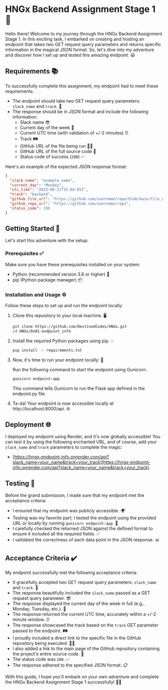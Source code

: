 # HNGx Backend Assignment Stage 1 🚀

Hello there! Welcome to my journey through the HNGx Backend Assignment Stage 1. In this exciting task, I embarked on creating and hosting an endpoint that takes two GET request query parameters and returns specific information in the magical JSON format. So, let's dive into my adventure and discover how I set up and tested this amazing endpoint. 😃

## Requirements 📚
To successfully complete this assignment, my endpoint had to meet these requirements:

- The endpoint should take two GET request query parameters: `slack_name` and `track`. 🚀
- The response should be in JSON format and include the following information:
  - Slack name 😎
  - Current day of the week 📅
  - Current UTC time (with validation of +/-2 minutes) ⏰
  - Track 🛤️
  - GitHub URL of the file being run 🐱‍💻
  - GitHub URL of the full source code 📂
  - Status code of success (`200`) ✅

Here's an example of the expected JSON response format:
```json
{
  "slack_name": "example_name",
  "current_day": "Monday",
  "utc_time": "2023-08-21T15:04:05Z",
  "track": "backend",
  "github_file_url": "https://github.com/username/repo/blob/main/file_name.ext",
  "github_repo_url": "https://github.com/username/repo",
  "status_code": 200
}
```

## Getting Started 🚀
Let's start this adventure with the setup:

### Prerequisites ✅
Make sure you have these prerequisites installed on your system:

- Python (recommended version 3.6 or higher) 🐍
- pip (Python package manager) 📦

### Installation and Usage ⚙️
Follow these steps to set up and run the endpoint locally:

1. Clone this repository to your local machine. 🖥️

   ```bash
   git clone https://github.com/DestinedCodes/HNGx.git
   cd HNGx/0x01-endpoint_info
   ```

2. Install the required Python packages using pip. 💡

   ```bash
   pip install -r requirements.txt
   ```

3. Now, it's time to run your endpoint locally: 🚀

   Run the following command to start the endpoint using Gunicorn.

   ```bash
   gunicorn endpoint:app
   ```
   This command tells Gunicorn to run the Flask app defined in the endpoint.py file.

5. Ta-da! Your endpoint is now accessible locally at http://localhost:8000/api. 🌐

## Deployment 🌐
I deployed my endpoint using Render, and it's now globally accessible! You can test it by using the following enchanted URL, and of course, add your `slack_name` and `track` parameters to complete the magic:

- [https://hngx-endpoint-info.onrender.com/api?slack_name=your_name&track=your_track](https://hngx-endpoint-info.onrender.com/api?slack_name=your_name&track=your_track)

## Testing 🧪
Before the grand submission, I made sure that my endpoint met the acceptance criteria:

- I ensured that my endpoint was publicly accessible. 🌍
- Testing was my favorite part; I tested the endpoint using the provided URL or locally by running `gunicorn endpoint:app`. 🚀
- I carefully checked the returned JSON against the defined format to ensure it included all the required fields. ✅
- I validated the correctness of each data point in the JSON response. 📊

## Acceptance Criteria ✔️
My endpoint successfully met the following acceptance criteria:

- It gracefully accepted two GET request query parameters: `slack_name` and `track`. 🚀
- The response beautifully included the `slack_name` passed as a GET request query parameter. 😎
- The response displayed the current day of the week in full (e.g., Monday, Tuesday, etc.). 📅
- The response returned the current UTC time, accurately within a +/-2 minute window. ⏰
- The response showcased the track based on the `track` GET parameter passed to the endpoint. 🛤️
- I proudly included a direct link to the specific file in the GitHub repository being executed. 🐱‍💻
- I also added a link to the main page of the GitHub repository containing the project's entire source code. 📂
- The status code was `200`. ✅
- The response adhered to the specified JSON format. 📋

With this guide, I hope you'll embark on your own adventure and complete the HNGx Backend Assignment Stage 1 successfully! 🚀✨
